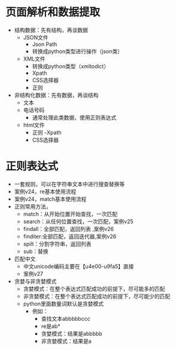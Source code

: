 # 页面解析和数据提取
- 结构数据：先有结构，再谈数据
    - JSON文件
        - Json Path
        - 转换成python类型进行操作（json类）
    - XML文件
        - 转换成python类型（xmltodict）
        - Xpath
        - CSS选择器
        - 正则        
- 非结构化数据：先有数据，再谈结构
    - 文本
    - 电话号码
        - 通常处理此类数据，使用正则表达式
    - html文件
        - 正则
        -Xpath
        - CSS选择器
        
# 正则表达式
- 一套规则，可以在字符串文本中进行搜查替换等
- 案例v24，re基本使用流程
- 案例v24，match基本使用流程       
- 正则常用方法，
    - match：从开始位置开始查找，一次匹配
    - search：从任何位置查找，一次匹配，案例v25
    - findall：全部匹配，返回列表  ,案例v26
    - finditer:全部匹配，返回迭代器,案例v26
    - spilt：分割字符串，返回列表
    - sub：替换
- 匹配中文
    - 中文unicode编码主要在【u4e00-u9fa5】直接
    - 案例v27
- 贪婪与非贪婪模式
    - 贪婪模式：在整个表达式匹配成功的前提下，尽可能多的匹配
    - 非贪婪模式：在整个表达式匹配成功的前提下，尽可能少的匹配
    - python里面数量词默认是贪婪模式
        - 例如：
            - 查找文本abbbbbccc
            - re是ab*
            - 贪婪模式：结果是abbbbb
            - 非贪婪模式：结果是a







